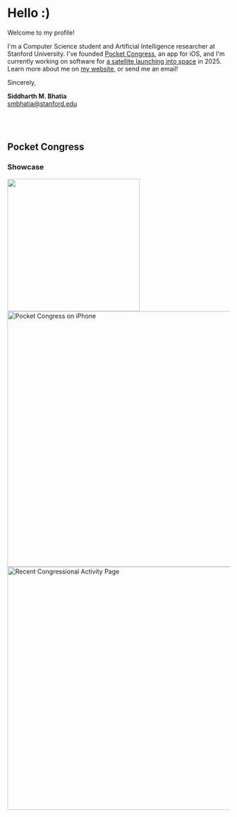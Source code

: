 # Hello :)

Welcome to my profile!

I'm a Computer Science student and Artificial Intelligence researcher at Stanford University.  I've founded [Pocket Congress](https://sidmb.com/articles/pocket-congress), an app for iOS, and I'm currently working on software for [a satellite launching into space](https://github.com/stanford-ssi/samwise-flight-software) in 2025. Learn more about me on [my website](https://sidmb.com), or send me an email!

Sincerely,

**Siddharth M. Bhatia**  
smbhatia@stanford.edu  

<br />
<br />


## Pocket Congress

### Showcase

<img src="https://pocketcongress.org/images/laurel.svg" width=300 />

<img src="https://github.com/user-attachments/assets/cef6c80f-c5f5-40c2-9e9a-4767cd81a2ee" height=579.38 alt="Pocket Congress on iPhone" />
<img src="https://github.com/user-attachments/assets/a9116ebd-535e-494d-a896-b87efdc71699" height=550.6240073768 alt="Recent Congressional Activity Page" />
